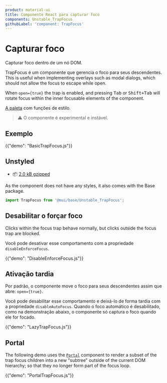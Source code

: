 ```yaml
---
product: material-ui
title: Componente React para capturar foco
components: Unstable_TrapFocus
githubLabel: 'component: TrapFocus'
---
```


# Capturar foco

<p class="description">Capturar foco dentro de um nó DOM.</p>

TrapFocus é um componente que gerencia o foco para seus descendentes. This is useful when implementing overlays such as modal dialogs, which should not allow the focus to escape while open.

When `open={true}` the trap is enabled, and pressing <kbd class="key">Tab</kbd> or <kbd><kbd class="key">Shift</kbd>+<kbd class="key">Tab</kbd></kbd> will rotate focus within the inner focusable elements of the component.

[A paleta](/system/palette/) com funções de estilo.

> ⚠️ O componente é experimental e instável.

## Exemplo

{{"demo": "BasicTrapFocus.js"}}

## Unstyled

- 📦 [2.0 kB gzipped](https://bundlephobia.com/package/@mui/base@latest)

As the component does not have any styles, it also comes with the Base package.

```js
import TrapFocus from '@mui/base/Unstable_TrapFocus';
```

## Desabilitar o forçar foco

Clicks within the focus trap behave normally, but clicks outside the focus trap are blocked.

Você pode desativar esse comportamento com a propriedade `disableEnforceFocus`.

{{"demo": "DisableEnforceFocus.js"}}

## Ativação tardia

Por padrão, o componente move o foco para seus descendentes assim que abre: `open={true}`.

Você pode desabilitar esse comportamento e deixá-lo de forma tardia com a propriedade `disableAutoFocus`. Quando o foco automático é desabilitado, como na demonstração abaixo, o componente só captura o foco quando ele for focado.

{{"demo": "LazyTrapFocus.js"}}

## Portal

The following demo uses the [`Portal`](/components/portal/) component to render a subset of the trap focus children into a new "subtree" outside of the current DOM hierarchy; so that they no longer form part of the focus loop.

{{"demo": "PortalTrapFocus.js"}}
